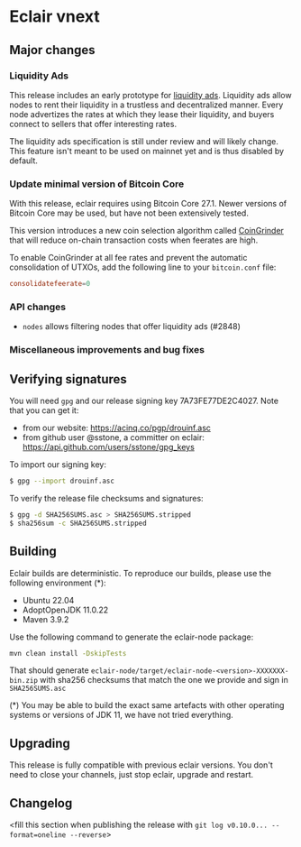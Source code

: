 # Eclair vnext

<insert here a high-level description of the release>

## Major changes

### Liquidity Ads

This release includes an early prototype for [liquidity ads](https://github.com/lightning/bolts/pull/1153).
Liquidity ads allow nodes to rent their liquidity in a trustless and decentralized manner.
Every node advertizes the rates at which they lease their liquidity, and buyers connect to sellers that offer interesting rates.

The liquidity ads specification is still under review and will likely change.
This feature isn't meant to be used on mainnet yet and is thus disabled by default.

### Update minimal version of Bitcoin Core

With this release, eclair requires using Bitcoin Core 27.1.
Newer versions of Bitcoin Core may be used, but have not been extensively tested.

This version introduces a new coin selection algorithm called  [CoinGrinder](https://github.com/bitcoin/bitcoin/blob/master/doc/release-notes/release-notes-27.0.md#wallet) that will reduce on-chain transaction costs when feerates are high.

To enable CoinGrinder at all fee rates and prevent the automatic consolidation of UTXOs, add the following line to your `bitcoin.conf` file:

```conf
consolidatefeerate=0
```

### API changes

- `nodes` allows filtering nodes that offer liquidity ads (#2848)

### Miscellaneous improvements and bug fixes

<insert changes>

## Verifying signatures

You will need `gpg` and our release signing key 7A73FE77DE2C4027. Note that you can get it:

- from our website: https://acinq.co/pgp/drouinf.asc
- from github user @sstone, a committer on eclair: https://api.github.com/users/sstone/gpg_keys

To import our signing key:

```sh
$ gpg --import drouinf.asc
```

To verify the release file checksums and signatures:

```sh
$ gpg -d SHA256SUMS.asc > SHA256SUMS.stripped
$ sha256sum -c SHA256SUMS.stripped
```

## Building

Eclair builds are deterministic. To reproduce our builds, please use the following environment (*):

- Ubuntu 22.04
- AdoptOpenJDK 11.0.22
- Maven 3.9.2

Use the following command to generate the eclair-node package:

```sh
mvn clean install -DskipTests
```

That should generate `eclair-node/target/eclair-node-<version>-XXXXXXX-bin.zip` with sha256 checksums that match the one we provide and sign in `SHA256SUMS.asc`

(*) You may be able to build the exact same artefacts with other operating systems or versions of JDK 11, we have not tried everything.

## Upgrading

This release is fully compatible with previous eclair versions. You don't need to close your channels, just stop eclair, upgrade and restart.

## Changelog

<fill this section when publishing the release with `git log v0.10.0... --format=oneline --reverse`>
